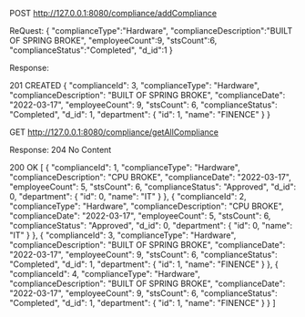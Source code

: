POST
http://127.0.0.1:8080/compliance/addCompliance

ReQuest:
{
    "complianceType":"Hardware",
    "complianceDescription":"BUILT OF SPRING BROKE",
    "employeeCount":9,
    "stsCount":6,
    "complianceStatus":"Completed",
    "d_id":1
}


Response:

201 CREATED
{
    "complianceId": 3,
    "complianceType": "Hardware",
    "complianceDescription": "BUILT OF SPRING BROKE",
    "complianceDate": "2022-03-17",
    "employeeCount": 9,
    "stsCount": 6,
    "complianceStatus": "Completed",
    "d_id": 1,
    "department": {
        "id": 1,
        "name": "FINENCE"
    }
}



GET
http://127.0.0.1:8080/compliance/getAllCompliance

Response:
204 No Content

200 OK
[
    {
        "complianceId": 1,
        "complianceType": "Hardware",
        "complianceDescription": "CPU BROKE",
        "complianceDate": "2022-03-17",
        "employeeCount": 5,
        "stsCount": 6,
        "complianceStatus": "Approved",
        "d_id": 0,
        "department": {
            "id": 0,
            "name": "IT"
        }
    },
    {
        "complianceId": 2,
        "complianceType": "Hardware",
        "complianceDescription": "CPU BROKE",
        "complianceDate": "2022-03-17",
        "employeeCount": 5,
        "stsCount": 6,
        "complianceStatus": "Approved",
        "d_id": 0,
        "department": {
            "id": 0,
            "name": "IT"
        }
    },
    {
        "complianceId": 3,
        "complianceType": "Hardware",
        "complianceDescription": "BUILT OF SPRING BROKE",
        "complianceDate": "2022-03-17",
        "employeeCount": 9,
        "stsCount": 6,
        "complianceStatus": "Completed",
        "d_id": 1,
        "department": {
            "id": 1,
            "name": "FINENCE"
        }
    },
    {
        "complianceId": 4,
        "complianceType": "Hardware",
        "complianceDescription": "BUILT OF SPRING BROKE",
        "complianceDate": "2022-03-17",
        "employeeCount": 9,
        "stsCount": 6,
        "complianceStatus": "Completed",
        "d_id": 1,
        "department": {
            "id": 1,
            "name": "FINENCE"
        }
    }
]


